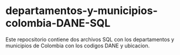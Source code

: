 # departamentos-y-municipios-colombia-DANE-SQL
 Este repocsitorio contiene dos archivos SQL con los departamentos y municipios de Colombia con los codigos DANE y ubicacion.
